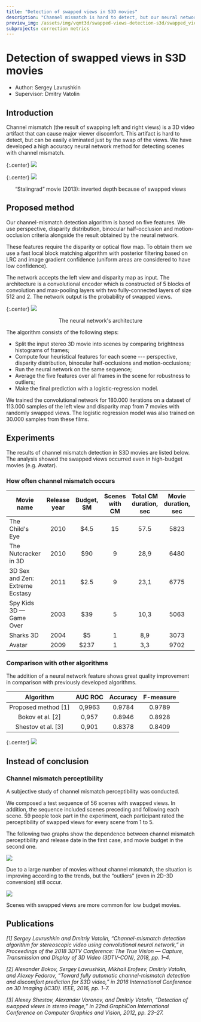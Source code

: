 ```yaml
---
title: "Detection of swapped views in S3D movies"
description: "Channel mismatch is hard to detect, but our neural network method shows very high precision."
preview_img: /assets/img/vqmt3d/swapped-views-detection-s3d/swapped_views.png
subprojects: correction metrics
---
```


# Detection of swapped views in S3D movies
- Author: Sergey Lavrushkin
- Supervisor: Dmitry Vatolin

## Introduction
Channel mismatch (the result of swapping left and right views) is
a 3D video artifact that can cause major viewer discomfort. This artifact is hard to detect, but can be easily eliminated just by the swap of the views. We have developed a high accuracy neural network method for detecting scenes with channel mismatch.

{:.center}
![](/assets/img/vqmt3d/swapped-views-detection-s3d/swapped_views.png)

{:.center}
![](/assets/img/vqmt3d/swapped-views-detection-s3d/stalingrad_disp.png)
<div style="text-align: center;">“Stalingrad” movie (2013): inverted depth because of swapped views</div>


## Proposed method
Our channel-mismatch detection algorithm is based on five features. We use perspective, disparity distribution, binocular half-occlusion and motion-occlusion criteria alongside the result obtained by the neural network.

These features require the disparity or optical flow map. To obtain them we use a fast local block matching algorithm with posterior filtering based on LRC and image gradient confidence (uniform areas are considered to have low confidence).

The network accepts the left view and disparity map as input. The architecture is a convolutional encoder which is constructed of 5 blocks of convolution and max-pooling layers with two fully-connected layers of size 512 and 2. The network output is the probability of swapped views.

{:.center}
![](/assets/img/vqmt3d/swapped-views-detection-s3d/network_arch.png)
<div style="text-align: center;">The neural network's architecture</div>

The algorithm consists of the following steps:
* Split the input stereo 3D movie into scenes by comparing brightness histograms of frames;
* Compute four heuristical features for each scene --- perspective, disparity distribution, binocular half-occlusions and motion-occlusions;
* Run the neural network on the same sequence;
* Average the five features over all frames in the scene for robustness to outliers;
* Make the final prediction with a logistic-regression model.

We trained the convolutional network for 180.000 iterations on a dataset of 113.000 samples of the left view and disparity map from 7 movies with randomly swapped views. The logistic regression model was also trained on 30.000 samples from these films.

## Experiments
The results of channel mismatch detection in S3D movies are listed below. The analysis showed the swapped views occurred even in high-budget movies (e.g. Avatar).
### How often channel mismatch occurs

| Movie name                      |Release year|Budget, $M|Scenes with CM|Total CM duration, sec|Movie duration, sec|CM percentage|
|------------------------------|:---:|:----:|:--:|:----:|:----:|:-------:|
| The Child's Eye                 | 2010 | $4.5 | 15 | 57.5 | 5823 | 0.9875% |
| The Nutcracker in 3D            | 2010 | $90  | 9  | 28,9 | 6480 | 0,447%  |
| 3D Sex and Zen: Extreme Ecstasy | 2011 | $2.5 | 9  | 23,1 | 6775 | 0,341%  |
| Spy Kids 3D — Game Over         | 2003 | $39  | 5  | 10,3 | 5063 | 0,203%  |
| Sharks 3D                       | 2004 | $5   | 1  | 8,9  | 3073 | 0,290%  |
| Avatar                          | 2009 | $237 | 1  | 3,3  | 9702 | 0,034%  |

### Comparison with other algorithms
The addition of a neural network feature shows great quality improvement in comparison with previously developed algorithms.

| Algorithm          | AUC ROC  | Accuracy| F-measure|
|:------------------:|:--------:|:-------:|:--------:|
| Proposed method [1]     | 0,9963   | 0.9784  | 0.9789   |
| Bokov et al. [2]  | 0,957    | 0.8946  | 0.8928   |
| Shestov et al. [3]  | 0,901    | 0.8378  | 0.8409   |

{:.center}
![](/assets/img/vqmt3d/swapped-views-detection-s3d/algorithm3_pr.png)

## Instead of conclusion
### Channel mismatch perceptibility
A subjective study of channel mismatch perceptibility was conducted.

We composed a test sequence of 56 scenes with swapped views. In addition, the sequence included scenes preceding and following each scene. 59 people took part in the experiment, each participant rated the perceptibility of swapped views for every scene from 1 to 5.


The following two graphs show the dependence between channel mismatch perceptibility and release date in the first case, and movie budget in the second one.

![](/assets/img/vqmt3d/swapped-views-detection-s3d/mismatch_vs_date.png)

Due to a large number of movies without channel mismatch, the situation is improving according to the trends, but the “outliers” (even in 2D-3D conversion) still occur.

![](/assets/img/vqmt3d/swapped-views-detection-s3d/mismatch_vs_budget.png)

Scenes with swapped views are more common for low budget movies.

## Publications

<p><cite>
[1] Sergey Lavrushkin and Dmitriy Vatolin, “Channel-mismatch detection algorithm for stereoscopic video using convolutional neural network,” in Proceedings of the 2018 3DTV Conference: The True Vision — Capture, Transmission and Display of 3D Video (3DTV-CON), 2018, pp. 1–4.
</cite></p>

<p><cite>
[2] Alexander Bokov, Sergey Lavrushkin, Mikhail Erofeev, Dmitriy Vatolin, and Alexey Fedorov, “Toward fully automatic channel-mismatch detection and discomfort prediction for S3D video,” in 2016 International Conference on 3D Imaging (IC3D). IEEE, 2016, pp. 1–7.
</cite></p>

<p><cite>
[3] Alexey Shestov, Alexander Voronov, and Dmitriy Vatolin, “Detection of swapped views in stereo image,” in 22nd GraphiCon International Conference on Computer Graphics and Vision, 2012, pp. 23–27.
</cite></p>
